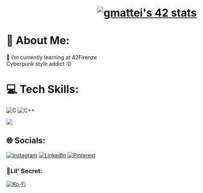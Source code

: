 # <div align="right"> [![gmattei's 42 stats](https://badge42.vercel.app/api/v2/cljimj8xo002508mj1jcrkhh6/stats?cursusId=21&coalitionId=285)](https://github.com/JaeSeoKim/badge42) </div>

# 💫 About Me:
🌱 I’m currently learning at 42Firenze<br>Cyberpunk style addict :D

# 💻 Tech Skills:
![C](https://img.shields.io/badge/c-%2300599C.svg?style=flat&logo=c&logoColor=white) ![C++](https://img.shields.io/badge/c++-%2300599C.svg?style=flat&logo=c%2B%2B&logoColor=white)

[![](https://visitcount.itsvg.in/api?id=gmattei&icon=0&color=0)](https://visitcount.itsvg.in)

## 🌐 Socials:
[![Instagram](https://img.shields.io/badge/Instagram-%23E4405F.svg?logo=Instagram&logoColor=white)](https://instagram.com/@arkarayn) [![LinkedIn](https://img.shields.io/badge/LinkedIn-%230077B5.svg?logo=linkedin&logoColor=white)](https://linkedin.com/in/https://www.linkedin.com/in/giovanni-mattei-7a74b8265) [![Pinterest](https://img.shields.io/badge/Pinterest-%23E60023.svg?logo=Pinterest&logoColor=white)](https://pinterest.com/Arkarayn_) 

  ### 💞Lil' Secret:
  [![Ko-Fi](https://img.shields.io/badge/Ko--fi-F16061?style=for-the-badge&logo=ko-fi&logoColor=white)](https://ko-fi.com/https://ko-fi.com/arkarayn) 
